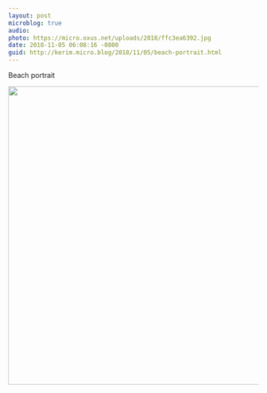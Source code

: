 ```yaml
---
layout: post
microblog: true
audio: 
photo: https://micro.oxus.net/uploads/2018/ffc3ea6392.jpg
date: 2018-11-05 06:08:16 -0800
guid: http://kerim.micro.blog/2018/11/05/beach-portrait.html
---
```

Beach portrait

<img src="https://micro.oxus.net/uploads/2018/ffc3ea6392.jpg" width="600" height="600" />
